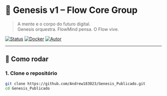 # 🧠 Genesis v1 – Flow Core Group

> A mente e o corpo do futuro digital.  
> Genesis orquestra. FlowMind pensa. O Flow vive.

[![Status](https://img.shields.io/badge/IA-ativa-brightgreen)](https://flow-core.ai)
[![Docker](https://img.shields.io/badge/deploy-docker-blue)]()
[![Autor](https://img.shields.io/badge/autor-Andrew%20Michael%20de%20Oliveira-blueviolet)]()

---

## 🚀 Como rodar

### 1. Clone o repositório

```bash
git clone https://github.com/Andrew183023/Genesis_Publicado.git
cd Genesis_Publicado
